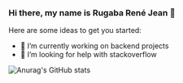 ### Hi there, my name is Rugaba René Jean 👋


Here are some ideas to get you started:

- 🔭 I’m currently working on  backend projects
- 🤔 I’m looking for help with stackoverflow

![Anurag's GitHub stats](https://github-readme-stats.vercel.app/api?username=anuraghazra&theme=calm&show_icons=true)
